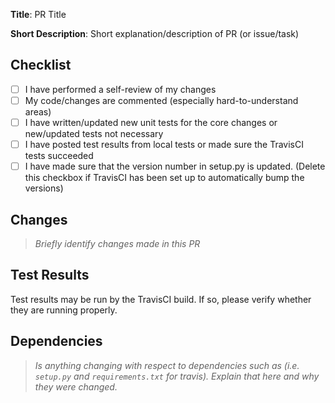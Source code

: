 **Title**: PR Title

**Short Description**: Short explanation/description of PR (or issue/task)

## Checklist
- [ ] I have performed a self-review of my changes
- [ ] My code/changes are commented (especially hard-to-understand areas)
- [ ] I have written/updated new unit tests for the core changes or new/updated tests not necessary
- [ ] I have posted test results from local tests or made sure the TravisCI tests succeeded
- [ ] I have made sure that the version number in setup.py is updated. (Delete this checkbox if TravisCI has been set up to automatically bump the versions)

## Changes
> _Briefly identify changes made in this PR_
<!-- BEGIN CHANGES -->

<!-- END CHANGES -->

## Test Results

<!-- BEGIN TEST RESULTS -->
Test results may be run by the TravisCI build. If so, please verify whether they are running properly.
<!-- END TEST RESULTS -->

## Dependencies
> _Is anything changing with respect to dependencies such as (i.e. `setup.py` and `requirements.txt` for travis). Explain that here and why they were changed._
<!-- BEGIN DEPENDENCIES -->

<!-- END DEPENDENCIES -->
